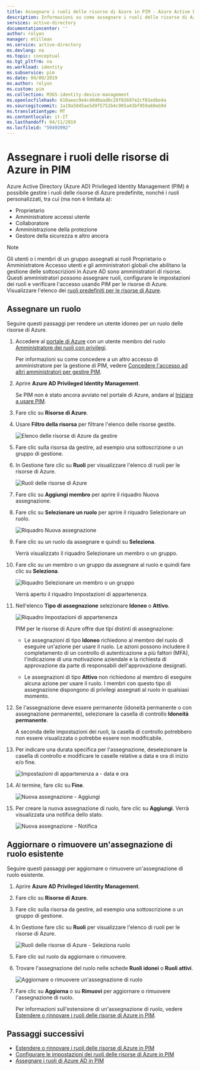 ```yaml
---
title: Assegnare i ruoli delle risorse di Azure in PIM - Azure Active Directory | Microsoft Docs
description: Informazioni su come assegnare i ruoli delle risorse di Azure in Azure AD Privileged Identity Management (PIM).
services: active-directory
documentationcenter: ''
author: rolyon
manager: mtillman
ms.service: active-directory
ms.devlang: na
ms.topic: conceptual
ms.tgt_pltfrm: na
ms.workload: identity
ms.subservice: pim
ms.date: 04/09/2019
ms.author: rolyon
ms.custom: pim
ms.collection: M365-identity-device-management
ms.openlocfilehash: 610aeec9e4c40d0aad0c28f02697e2cf01edbe4a
ms.sourcegitcommit: 1a19a5845ae5d9f5752b4c905a43bf959a60eb9d
ms.translationtype: MT
ms.contentlocale: it-IT
ms.lasthandoff: 04/11/2019
ms.locfileid: "59493992"
---
```

# <a name="assign-azure-resource-roles-in-pim"></a>Assegnare i ruoli delle risorse di Azure in PIM

Azure Active Directory (Azure AD) Privileged Identity Management (PIM) è possibile gestire i ruoli delle risorse di Azure predefinite, nonché i ruoli personalizzati, tra cui (ma non è limitata a):

- Proprietario
- Amministratore accessi utente
- Collaboratore
- Amministrazione della protezione
- Gestore della sicurezza e altro ancora

> [!NOTE]
> Gli utenti o i membri di un gruppo assegnati ai ruoli Proprietario o Amministratore Accesso utenti e gli amministratori globali che abilitano la gestione delle sottoscrizioni in Azure AD sono amministratori di risorse. Questi amministratori possono assegnare ruoli, configurare le impostazioni dei ruoli e verificare l'accesso usando PIM per le risorse di Azure. Visualizzare l'elenco dei [ruoli predefiniti per le risorse di Azure](../../role-based-access-control/built-in-roles.md).

## <a name="assign-a-role"></a>Assegnare un ruolo

Seguire questi passaggi per rendere un utente idoneo per un ruolo delle risorse di Azure.

1. Accedere al [portale di Azure](https://portal.azure.com/) con un utente membro del ruolo [Amministratore dei ruoli con privilegi](../users-groups-roles/directory-assign-admin-roles.md#privileged-role-administrator).

    Per informazioni su come concedere a un altro accesso di amministratore per la gestione di PIM, vedere [Concedere l'accesso ad altri amministratori per gestire PIM](pim-how-to-give-access-to-pim.md).

1. Aprire **Azure AD Privileged Identity Management**.

    Se PIM non è stato ancora avviato nel portale di Azure, andare al [Iniziare a usare PIM](pim-getting-started.md).

1. Fare clic su **Risorse di Azure**.

1. Usare **Filtro della risorsa** per filtrare l'elenco delle risorse gestite.

    ![Elenco delle risorse di Azure da gestire](./media/pim-resource-roles-assign-roles/resources-list.png)

1. Fare clic sulla risorsa da gestire, ad esempio una sottoscrizione o un gruppo di gestione.

1. In Gestione fare clic su **Ruoli** per visualizzare l'elenco di ruoli per le risorse di Azure.

    ![Ruoli delle risorse di Azure](./media/pim-resource-roles-assign-roles/resources-roles.png)

1. Fare clic su **Aggiungi membro** per aprire il riquadro Nuova assegnazione.

1. Fare clic su **Selezionare un ruolo** per aprire il riquadro Selezionare un ruolo.

    ![Riquadro Nuova assegnazione](./media/pim-resource-roles-assign-roles/resources-select-role.png)

1. Fare clic su un ruolo da assegnare e quindi su **Seleziona**.

    Verrà visualizzato il riquadro Selezionare un membro o un gruppo.

1. Fare clic su un membro o un gruppo da assegnare al ruolo e quindi fare clic su **Seleziona**.

    ![Riquadro Selezionare un membro o un gruppo](./media/pim-resource-roles-assign-roles/resources-select-member-or-group.png)

    Verrà aperto il riquadro Impostazioni di appartenenza.

1. Nell'elenco **Tipo di assegnazione** selezionare **Idoneo** o **Attivo**.

    ![Riquadro Impostazioni di appartenenza](./media/pim-resource-roles-assign-roles/resources-membership-settings-type.png)

    PIM per le risorse di Azure offre due tipi distinti di assegnazione:

    - Le assegnazioni di tipo **Idoneo** richiedono al membro del ruolo di eseguire un'azione per usare il ruolo. Le azioni possono includere il completamento di un controllo di autenticazione a più fattori (MFA), l'indicazione di una motivazione aziendale e la richiesta di approvazione da parte di responsabili dell'approvazione designati.

    - Le assegnazioni di tipo **Attivo** non richiedono al membro di eseguire alcuna azione per usare il ruolo. I membri con questo tipo di assegnazione dispongono di privilegi assegnati al ruolo in qualsiasi momento.

1. Se l'assegnazione deve essere permanente (idoneità permanente o con assegnazione permanente), selezionare la casella di controllo **Idoneità permanente**.

    A seconda delle impostazioni dei ruoli, la casella di controllo potrebbero non essere visualizzata o potrebbe essere non modificabile.

1. Per indicare una durata specifica per l'assegnazione, deselezionare la casella di controllo e modificare le caselle relative a data e ora di inizio e/o fine.

    ![Impostazioni di appartenenza a - data e ora](./media/pim-resource-roles-assign-roles/resources-membership-settings-date.png)

1. Al termine, fare clic su **Fine**.

    ![Nuova assegnazione - Aggiungi](./media/pim-resource-roles-assign-roles/resources-new-assignment-add.png)

1. Per creare la nuova assegnazione di ruolo, fare clic su **Aggiungi**. Verrà visualizzata una notifica dello stato.

    ![Nuova assegnazione - Notifica](./media/pim-resource-roles-assign-roles/resources-new-assignment-notification.png)

## <a name="update-or-remove-an-existing-role-assignment"></a>Aggiornare o rimuovere un'assegnazione di ruolo esistente

Seguire questi passaggi per aggiornare o rimuovere un'assegnazione di ruolo esistente.

1. Aprire **Azure AD Privileged Identity Management**.

1. Fare clic su **Risorse di Azure**.

1. Fare clic sulla risorsa da gestire, ad esempio una sottoscrizione o un gruppo di gestione.

1. In Gestione fare clic su **Ruoli** per visualizzare l'elenco di ruoli per le risorse di Azure.

    ![Ruoli delle risorse di Azure - Seleziona ruolo](./media/pim-resource-roles-assign-roles/resources-update-select-role.png)

1. Fare clic sul ruolo da aggiornare o rimuovere.

1. Trovare l'assegnazione del ruolo nelle schede **Ruoli idonei** o **Ruoli attivi**.

    ![Aggiornare o rimuovere un'assegnazione di ruolo](./media/pim-resource-roles-assign-roles/resources-update-remove.png)

1. Fare clic su **Aggiorna** o su **Rimuovi** per aggiornare o rimuovere l'assegnazione di ruolo.

    Per informazioni sull'estensione di un'assegnazione di ruolo, vedere [Estendere o rinnovare i ruoli delle risorse di Azure in PIM](pim-resource-roles-renew-extend.md).

## <a name="next-steps"></a>Passaggi successivi

- [Estendere o rinnovare i ruoli delle risorse di Azure in PIM](pim-resource-roles-renew-extend.md)
- [Configurare le impostazioni dei ruoli delle risorse di Azure in PIM](pim-resource-roles-configure-role-settings.md)
- [Assegnare i ruoli di Azure AD in PIM](pim-how-to-add-role-to-user.md)
